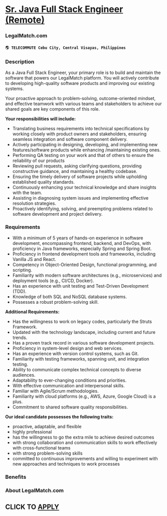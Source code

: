 # [Sr. Java Full Stack Engineer (Remote)](https://www.remotewlb.com/apply/sr-java-full-stack-engineer-remote)  
### LegalMatch.com  
#### `🌎 TELECOMMUTE Cebu City, Central Visayas, Philippines`  

### **Description**

As a Java Full Stack Engineer, your primary role is to build and maintain the software that powers our LegalMatch platform. You will actively contribute to developing high-quality software products and improving our existing systems.

Your proactive approach to problem-solving, outcome-oriented mindset, and effective teamwork with various teams and stakeholders to achieve our shared goals are key components of this role.

**Your responsibilities will include:**

  * Translating business requirements into technical specifications by working closely with product owners and stakeholders, ensuring seamless integration and software component delivery. 
  * Actively participating in designing, developing, and implementing new features/software products while enhancing /maintaining existing ones. 
  * Performing QA testing on your work and that of others to ensure the reliability of our products 
  * Reviewing pull requests, asking clarifying questions, providing constructive guidance, and maintaining a healthy codebase. 
  * Ensuring the timely delivery of software projects while upholding established quality standards. 
  * Continuously enhancing your technical knowledge and share insights with the team. 
  * Assisting in diagnosing system issues and implementing effective resolution strategies. 
  * Proactively identifying, solving, and preempting problems related to software development and project delivery. 

### **Requirements**

  * With a minimum of 5 years of hands-on experience in software development, encompassing frontend, backend, and DevOps, with proficiency in Java frameworks, especially Spring and Spring Boot. 
  * Proficiency in frontend development tools and frameworks, including Vanilla JS and React. 
  * Competency in Object-Oriented Design, functional programming, and scripting. 
  * Familiarity with modern software architectures (e.g., microservices) and deployment tools (e.g., CI/CD, Docker). 
  * Has an experience with unit testing and Test-Driven Development (TDD). 
  * Knowledge of both SQL and NoSQL database systems. 
  * Possesses a robust problem-solving skill. 

**Additional Requirements:**

  * Has the willingness to work on legacy codes, particularly the Struts Framework. 
  * Updated with the technology landscape, including current and future trends. 
  * Has a proven track record in various software development projects. 
  * Proficiency in system-level design and web services. 
  * Has an experience with version control systems, such as Git. 
  * Familiarity with testing frameworks, spanning unit, and integration testing. 
  * Ability to communicate complex technical concepts to diverse audiences. 
  * Adaptability to ever-changing conditions and priorities. 
  * With effective communication and interpersonal skills. 
  * Familiar with Agile/Scrum methodologies. 
  * Familiarity with cloud platforms (e.g., AWS, Azure, Google Cloud) is a plus. 
  * Commitment to shared software quality responsibilities. 

**Our ideal candidate possesses the following traits:**

  * proactive, adaptable, and flexible 
  * highly professional 
  * has the willingness to go the extra mile to achieve desired outcomes 
  * with strong collaboration and communication skills to work effectively with cross-functional teams 
  * with strong problem-solving skills 
  * committed to continuous improvements and willing to experiment with new approaches and techniques to work processes

### **Benefits**

###  **About LegalMatch.com**

  
## CLICK TO [APPLY](https://www.remotewlb.com/apply/sr-java-full-stack-engineer-remote)


